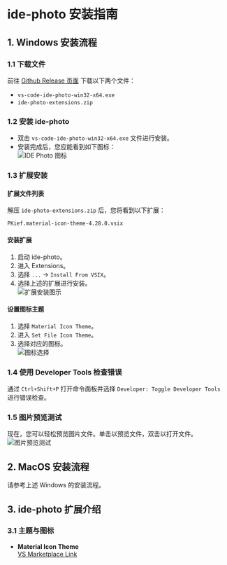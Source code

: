 # ide-photo 安装指南
## 1. Windows 安装流程

### 1.1 下载文件
前往 [Github Release 页面](https://github.com/ppntai/vscode-ide/releases/) 下载以下两个文件：
- `vs-code-ide-photo-win32-x64.exe`
- `ide-photo-extensions.zip`

### 1.2 安装 ide-photo
- 双击 `vs-code-ide-photo-win32-x64.exe` 文件进行安装。
- 安装完成后，您应能看到如下图标：  
![IDE Photo 图标](/vscode-ide-docs/10_ide-photos/01_install_files/2.jpg)

### 1.3 扩展安装

#### 扩展文件列表
解压 `ide-photo-extensions.zip` 后，您将看到以下扩展：
```
PKief.material-icon-theme-4.28.0.vsix
```

#### 安装扩展
1. 启动 ide-photo。
2. 进入 Extensions。
3. 选择 `...` → `Install From VSIX`。
4. 选择上述的扩展进行安装。  
![扩展安装图示](/vscode-ide-docs/01_ide-cpp/01/1.jpg)

#### 设置图标主题
1. 选择 `Material Icon Theme`。
2. 进入 `Set File Icon Theme`。
3. 选择对应的图标。  
![图标选择](/vscode-ide-docs/02_ide-java/01/3.jpg)

### 1.4 使用 Developer Tools 检查错误
通过 `Ctrl+Shift+P` 打开命令面板并选择 `Developer: Toggle Developer Tools` 进行错误检查。

### 1.5 图片预览测试
现在，您可以轻松预览图片文件。单击以预览文件，双击以打开文件。  
![图片预览测试](/vscode-ide-docs/10_ide-photos/01_install_files/1.jpg)

## 2. MacOS 安装流程
请参考上述 Windows 的安装流程。

## 3. ide-photo 扩展介绍

### 3.1 主题与图标
- **Material Icon Theme**  
  [VS Marketplace Link](https://marketplace.visualstudio.com/items?itemName=PKief.material-icon-theme)